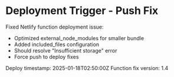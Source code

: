 # Deployment Trigger - Push Fix

Fixed Netlify function deployment issue:
- Optimized external_node_modules for smaller bundle
- Added included_files configuration  
- Should resolve "Insufficient storage" error
- Force push to deploy fixes

Deploy timestamp: 2025-01-18T02:50:00Z
Function fix version: 1.4
